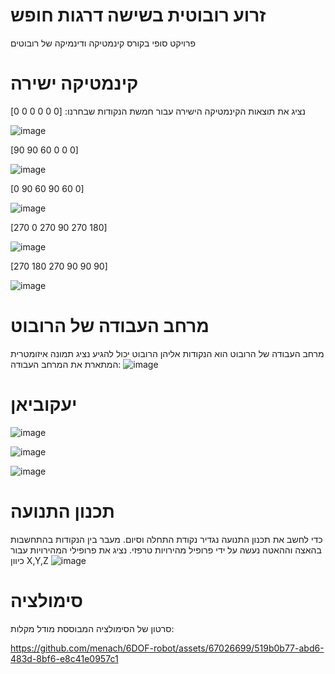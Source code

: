 # זרוע רובוטית בשישה דרגות חופש
פרויקט סופי בקורס קינמטיקה ודינמיקה של רובוטים
# קינמטיקה ישירה
נציג את תוצאות הקינמטיקה הישירה עבור חמשת הנקודות שבחרנו:
[0 0 0 0 0 0]

![image](https://github.com/menach/6DOF-robot/assets/67026699/b65951ba-c082-41dd-9cfe-dfc5531c68f9)


[90 90 60 0 0 0]

![image](https://github.com/menach/6DOF-robot/assets/67026699/89daa566-7995-4326-8fd4-fda36c080081)


[0 90 60 90 60 0]

![image](https://github.com/menach/6DOF-robot/assets/67026699/269f71b1-c928-4674-98b8-a81028f843a3)


[270 0 270 90 270 180]

![image](https://github.com/menach/6DOF-robot/assets/67026699/9b17ee3f-1fa7-4a17-8f89-3ca9a3f13e15)


[270 180 270 90 90 90]

![image](https://github.com/menach/6DOF-robot/assets/67026699/e0e353f8-2105-4c82-80f3-185ec31abd22)


# מרחב העבודה של הרובוט
מרחב העבודה של הרובוט הוא הנקודות אליהן הרובוט יכול להגיע
נציג תמונה איזומטרית המתארת את המרחב העבודה:
![image](https://github.com/menach/6DOF-robot/assets/67026699/636bf272-5b67-4c49-a8f9-5d7025bb951c)

# יעקוביאן
![image](https://github.com/menach/6DOF-robot/assets/67026699/def1252a-506e-496b-9341-01f8147738df)

![image](https://github.com/menach/6DOF-robot/assets/67026699/ec6f231f-45dd-44bf-b7fd-cf144e3008c7)

![image](https://github.com/menach/6DOF-robot/assets/67026699/5c2c00e2-8330-44f7-bacb-6e9a90c7b012)


# תכנון התנועה
כדי לחשב את תכנון התנועה נגדיר נקודת התחלה וסיום. מעבר בין הנקודות בהתחשבות בהאצה וההאטה נעשה על ידי פרופיל מהירויות טרפזי. נציג את פרופילי המהירויות עבור כיוון X,Y,Z
![image](https://github.com/menach/6DOF-robot/assets/67026699/ea663dbe-c315-400f-a692-55d8d795eb5d)

# סימולציה 
סרטון של הסימולציה המבוססת מודל מקלות:


https://github.com/menach/6DOF-robot/assets/67026699/519b0b77-abd6-483d-8bf6-e8c41e0957c1


